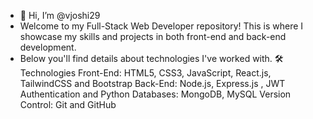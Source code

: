 - 👋 Hi, I’m @vjoshi29
- Welcome to my Full-Stack Web Developer repository! This is where I showcase my skills and projects in both front-end and back-end development.
- Below you'll find details about technologies I've worked with.
🛠 Technologies
Front-End:
HTML5, CSS3, JavaScript, React.js, TailwindCSS and Bootstrap
Back-End:
Node.js, Express.js , JWT Authentication and Python
Databases:
MongoDB, MySQL
Version Control:
Git and GitHub
